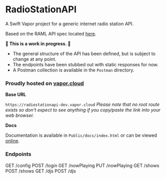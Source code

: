 # RadioStationAPI
A Swift Vapor project for a generic internet radio station API.

Based on the RAML API spec located [here](https://github.com/tylermilner/RadioStationAPISpec).

**🚧 This is a work in progress. 🚧**
* The general structure of the API has been defined, but is subject to change at any point.
* The endpoints have been stubbed out with static responses for now.
* A Postman collection is available in the `Postman` directory.

### Proudly hosted on [vapor.cloud](https://vapor.cloud)
**Base URL**

`https://radiostationapi-dev.vapor.cloud`
*Please note that no root route exists so don't expect to see anything if you copy/paste the link into your web browser.*

**Docs**

Documentation is available in `Public/docs/index.html` or can be viewed [online](https://radiostationapi-dev.vapor.cloud/docs/index.html).

### Endpoints

GET /config
POST /login
GET /nowPlaying
PUT /nowPlaying
GET /shows
POST /shows
GET /djs
POST /djs
